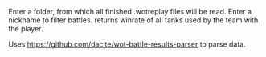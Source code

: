 Enter a folder, from which all finished .wotreplay files will be read.
Enter a nickname to filter battles.
returns winrate of all tanks used by the team with the player.

Uses https://github.com/dacite/wot-battle-results-parser to parse data.
